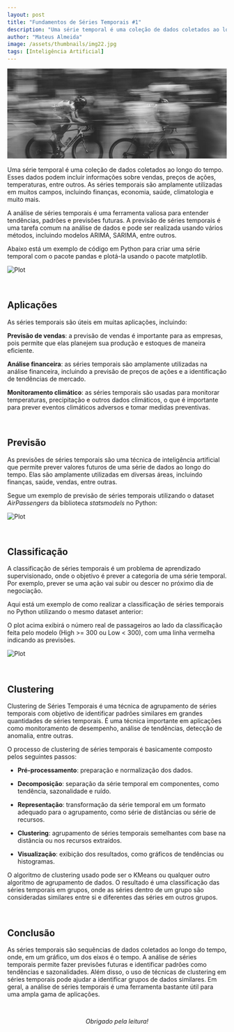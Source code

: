 ```yaml
---
layout: post
title: "Fundamentos de Séries Temporais #1"
description: "Uma série temporal é uma coleção de dados coletados ao longo do tempo. Esses dados podem incluir informações sobre vendas, preços de ações, temperaturas, entre outros..."
author: "Mateus Almeida"
image: /assets/thumbnails/img22.jpg
tags: [Inteligência Artificial]
---
```


![Birds](/assets/thumbnails/img22.jpg)

Uma série temporal é uma coleção de dados coletados ao longo do tempo. Esses dados podem incluir informações sobre vendas, preços de ações, temperaturas, entre outros. As séries temporais são amplamente utilizadas em muitos campos, incluindo finanças, economia, saúde, climatologia e muito mais.

A análise de séries temporais é uma ferramenta valiosa para entender tendências, padrões e previsões futuras. A previsão de séries temporais é uma tarefa comum na análise de dados e pode ser realizada usando vários métodos, incluindo modelos ARIMA, SARIMA, entre outros.

Abaixo está um exemplo de código em Python para criar uma série temporal com o pacote pandas e plotá-la usando o pacote matplotlib.

<script src="https://gist.github.com/imsouza/9bfc4a142616ae3f9828f8287249a020.js"></script>

![Plot](https://imgur.com/okQXOr6.png)

<br>

## Aplicações

As séries temporais são úteis em muitas aplicações, incluindo:

**Previsão de vendas**: a previsão de vendas é importante para as empresas, pois permite que elas planejem sua produção e estoques de maneira eficiente.

**Análise financeira**: as séries temporais são amplamente utilizadas na análise financeira, incluindo a previsão de preços de ações e a identificação de tendências de mercado.

**Monitoramento climático**: as séries temporais são usadas para monitorar temperaturas, precipitação e outros dados climáticos, o que é importante para prever eventos climáticos adversos e tomar medidas preventivas.

<br>

## Previsão

As previsões de séries temporais são uma técnica de inteligência artificial que permite prever valores futuros de uma série de dados ao longo do tempo. Elas são amplamente utilizadas em diversas áreas, incluindo finanças, saúde, vendas, entre outras.

Segue um exemplo de previsão de séries temporais utilizando o dataset *AirPassengers* da biblioteca *statsmodels* no Python:

<script src="https://gist.github.com/imsouza/0327ce38b23cb8148a5829c6e46de8e1.js"></script>

![Plot](https://imgur.com/sjECq8z.png)

<br>

## Classificação

A classificação de séries temporais é um problema de aprendizado supervisionado, onde o objetivo é prever a categoria de uma série temporal. Por exemplo, prever se uma ação vai subir ou descer no próximo dia de negociação.

Aqui está um exemplo de como realizar a classificação de séries temporais no Python utilizando o mesmo dataset anterior:

<script src="https://gist.github.com/imsouza/b8fa62fbe383fb98c03f06a4d2b8a667.js"></script>

O plot acima exibirá o número real de passageiros ao lado da classificação feita pelo modelo (High >= 300 ou Low < 300), com uma linha vermelha indicando as previsões.

![Plot](https://imgur.com/cQPrQq1.png)

<br>

## Clustering

Clustering de Séries Temporais é uma técnica de agrupamento de séries temporais com objetivo de identificar padrões similares em grandes quantidades de séries temporais. É uma técnica importante em aplicações como monitoramento de desempenho, análise de tendências, detecção de anomalia, entre outras.

O processo de clustering de séries temporais é basicamente composto pelos seguintes passos:

- **Pré-processamento**: preparação e normalização dos dados.

- **Decomposição**: separação da série temporal em componentes, como tendência, sazonalidade e ruído.

- **Representação**: transformação da série temporal em um formato adequado para o agrupamento, como série de distâncias ou série de recursos.

- **Clustering**: agrupamento de séries temporais semelhantes com base na distância ou nos recursos extraídos.

- **Visualização**: exibição dos resultados, como gráficos de tendências ou histogramas.

O algoritmo de clustering usado pode ser o KMeans ou qualquer outro algoritmo de agrupamento de dados. O resultado é uma classificação das séries temporais em grupos, onde as séries dentro de um grupo são consideradas similares entre si e diferentes das séries em outros grupos.

<br>

## Conclusão

As séries temporais são sequências de dados coletados ao longo do tempo, onde, em um gráfico, um dos eixos é o tempo. A análise de séries temporais permite fazer previsões futuras e identificar padrões como tendências e sazonalidades. Além disso, o uso de técnicas de clustering em séries temporais pode ajudar a identificar grupos de dados similares. Em geral, a análise de séries temporais é uma ferramenta bastante útil para uma ampla gama de aplicações.

<br><center><i>Obrigado pela leitura!</i></center>

